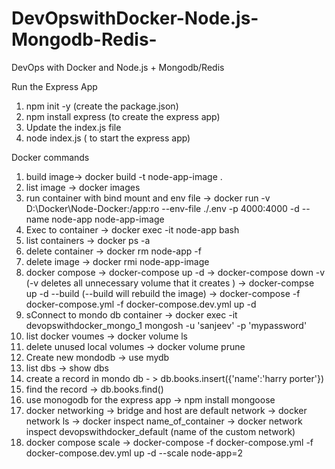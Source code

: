 # DevOpswithDocker-Node.js-Mongodb-Redis-
DevOps with Docker and Node.js + Mongodb/Redis 

Run the Express App 
1. npm init -y (create the package.json)
2. npm install express (to create the express app)
3. Update the index.js file 
4. node index.js ( to start the express app)

Docker commands
1. build image-> docker build -t node-app-image . 
2. list image -> docker images
3. run container with bind mount and env file -> docker run -v D:\Docker\Node-Docker\:/app:ro --env-file ./.env -p 4000:4000 -d --name node-app node-app-image
4. Exec to container -> docker exec -it node-app bash
5. list  containers -> docker ps -a
6. delete container -> docker rm node-app -f
7. delete image -> docker rmi node-app-image 
8. docker compose -> docker-compose up -d 
                  -> docker-compose down -v (-v deletes all unnecessary volume that it creates )
                  -> docker-compse up -d --build (--build will rebuild the image)
                  -> docker-compose -f docker-compose.yml -f docker-compose.dev.yml up -d
9.  sConnect to mondo db container -> docker exec -it devopswithdocker_mongo_1  mongosh -u 'sanjeev' -p 'mypassword'
10. list docker voumes -> docker volume ls 
11. delete unused local volumes -> docker volume prune
11. Create new mondodb -> use mydb
12. list dbs ->  show dbs
13. create a record in mondo db - > db.books.insert({'name':'harry porter'})
14. find the record -> db.books.find()
15. use monogodb for the express app -> npm install mongoose
16. docker networking -> bridge and host are default network
                      -> docker network ls
                      -> docker inspect name_of_container
                      -> docker network inspect devopswithdocker_default (name of the custom network)
17. docker compose scale -> docker-compose -f docker-compose.yml -f docker-compose.dev.yml up -d --scale node-app=2
